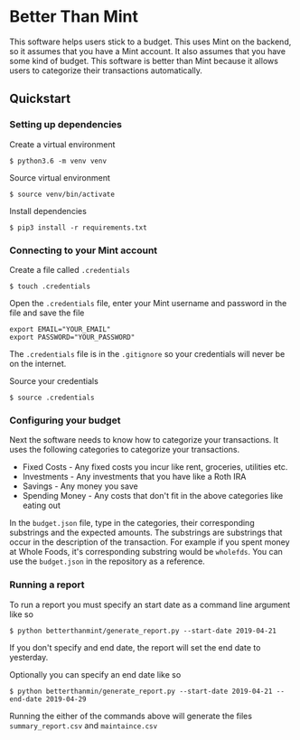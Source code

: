 # Better Than Mint

This software helps users stick to a budget. This uses Mint on the backend, so it assumes that you have a Mint account. It also assumes that you have some kind of budget. This software is better than Mint because it allows users to categorize their transactions automatically.

## Quickstart

### Setting up dependencies

Create a virtual environment
```
$ python3.6 -m venv venv
```

Source virtual environment
```
$ source venv/bin/activate
```

Install dependencies
```
$ pip3 install -r requirements.txt
```
### Connecting to your Mint account

Create a file called `.credentials`
```
$ touch .credentials
```

Open the `.credentials` file, enter your Mint username and password in the file and save the file
```
export EMAIL="YOUR_EMAIL"
export PASSWORD="YOUR_PASSWORD"
```

The `.credentials` file is in the `.gitignore` so your credentials will never be on the internet.

Source your credentials
```
$ source .credentials
```

### Configuring your budget

Next the software needs to know how to categorize your transactions. It uses the following categories to categorize your transactions.

* Fixed Costs - Any fixed costs you incur like rent, groceries, utilities etc.
* Investments - Any investments that you have like a Roth IRA
* Savings - Any money you save
* Spending Money - Any costs that don't fit in the above categories like eating out

In the `budget.json` file, type in the categories, their corresponding substrings and the expected amounts. The substrings are substrings that occur in the description of the transaction. For example if you spent money at Whole Foods, it's corresponding substring would be `wholefds`. You can use the `budget.json` in the repository as a reference.


### Running a report

To run a report you must specify an start date as a command line argument like so
```
$ python betterthanmint/generate_report.py --start-date 2019-04-21
```

If you don't specify and end date, the report will set the end date to yesterday. 

Optionally you can specify an end date like so
```
$ python betterthanmin/generate_report.py --start-date 2019-04-21 --end-date 2019-04-29
```

Running the either of the commands above will generate the files `summary_report.csv` and `maintaince.csv`
